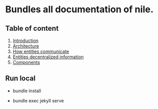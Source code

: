 # Bundles all documentation of nile.

## Table of content

1. [Introduction](index.md)
2. [Architecture](architecture.md)
3. [How entities communicate](communication.md)
4. [Entities decentralized information](decentralization.md)
5. [Components](components.md)

## Run local

- bundle install

- bundle exec jekyll serve
